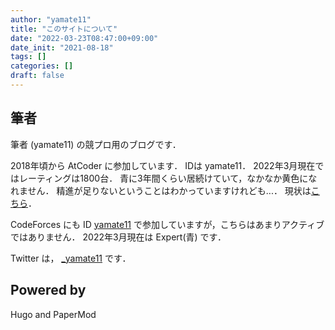 ```yaml
---
author: "yamate11"
title: "このサイトについて"
date: "2022-03-23T08:47:00+09:00"
date_init: "2021-08-18"
tags: []
categories: []
draft: false
---
```


## 筆者

筆者 (yamate11) の競プロ用のブログです．

2018年頃から AtCoder に参加しています．
IDは yamate11．
2022年3月現在ではレーティングは1800台．
青に3年間くらい居続けていて，なかなか黄色になれません．
精進が足りないということはわかっていますけれども...．
現状は[こちら](https://atcoder.jp/users/yamate11)．

CodeForces にも ID [yamate11](https://codeforces.com/profile/yamate11)
で参加していますが，こちらはあまりアクティブではありません．
2022年3月現在は Expert(青) です．

Twitter は， [_yamate11](https://twitter.com/_yamate11) です．

## Powered by

Hugo and PaperMod 
